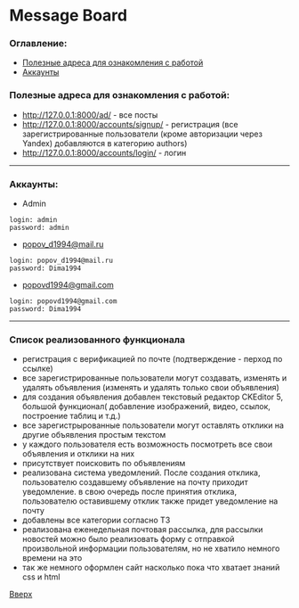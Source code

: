 # <a id='up'>Message Board</a>

### Оглавление:
- [Полезные адреса для ознакомления с работой](#1)
- [Аккаунты](#2)

### <a id='1'>Полезные адреса для ознакомления с работой</a>:
- http://127.0.0.1:8000/ad/ - все посты
- http://127.0.0.1:8000/accounts/signup/ - регистрация (все зарегистрированные пользователи (кроме авторизации через Yandex) добавляются в категорию authors)
- http://127.0.0.1:8000/accounts/login/ - логин
---

### <a id='2'>Аккаунты</a>:
- Admin
```
login: admin
password: admin
```
- popov_d1994@mail.ru
```
login: popov_d1994@mail.ru
password: Dima1994
```

- popovd1994@gmail.com
```
login: popovd1994@gmail.com
password: Dima1994
```

---
### Список реализованного функционала
- регистрация с верификацией по почте (подтверждение - перход по ссылке)
- все зарегистрированные пользователи могут создавать, изменять и удалять объявления (изменять и удалять только свои объявления)
- для создания объявления добавлен текстовый редактор CKEditor 5, большой функционал( добавление изображений, видео, ссылок, построение таблиц и т.д.)
- все зарегистрырованные пользователи могут оставлять отклики на другие объявления простым текстом
- у каждого пользователя есть возможность посмотреть все свои объявления и отклики на них
- присутствует поисковить по объявлениям
- реализована система уведомлений. После создания отклика, пользователю создавшему объявление на почту приходит уведомление. в свою очередь после принятия отклика,
пользователю оставившему отклик также придет уведомление на почту
- добавлены все категории согласно ТЗ
- реализована еженедельная почтовая рассылка, для рассылки новостей можно было реализовать форму с отправкой произвольной информации пользователям, 
но не хватило немного времени на это
- так же немного оформлен сайт насколько пока что хватает знаний css и html

[Вверх](#up)
